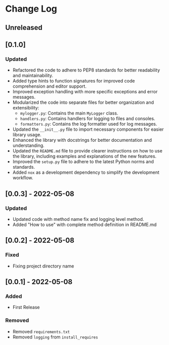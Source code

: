 # Change Log

## Unreleased

## [0.1.0]
### Updated
- Refactored the code to adhere to PEP8 standards for better readability and maintainability.
- Added type hints to function signatures for improved code comprehension and editor support.
- Improved exception handling with more specific exceptions and error messages.
- Modularized the code into separate files for better organization and extensibility:
  - `mylogger.py`: Contains the main `MyLogger` class.
  - `handlers.py`: Contains handlers for logging to files and consoles.
  - `formatters.py`: Contains the log formatter used for log messages.
- Updated the `__init__.py` file to import necessary components for easier library usage.
- Enhanced the library with docstrings for better documentation and understanding.
- Updated the `README.md` file to provide clearer instructions on how to use the library, including examples and explanations of the new features.
- Improved the `setup.py` file to adhere to the latest Python norms and standards.
- Added `nox` as a development dependency to simplify the development workflow.

## [0.0.3] - 2022-05-08
### Updated
- Updated code with method name fix and logging level method.
- Added "How to use" with complete method definition in README.md

## [0.0.2] - 2022-05-08
### Fixed
- Fixing project directory name

## [0.0.1] - 2022-05-08
### Added
- First Release
### Removed
- Removed `requirements.txt`
- Removed `logging` from `install_requires`